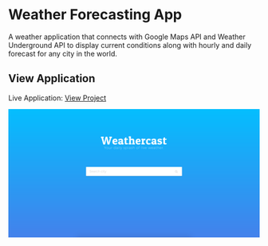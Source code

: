 # Weather Forecasting App

A weather application that connects with Google Maps API and Weather Underground API to display current conditions along with hourly and daily forecast for any city in the world.

## View Application

Live Application: [View Project](https://weathercastapp.herokuapp.com/ "Weathercast")

[![Weathercast](https://raw.githubusercontent.com/thaitwo/weather-app/master/public/assets/weathercast-screenshot.png)](https://weathercastapp.herokuapp.com/)